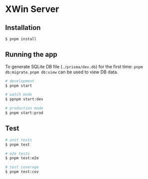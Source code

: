 # XWin Server

## Installation

```bash
$ pnpm install
```

## Running the app

To generate SQLite DB file (`./prisma/dev.db`) for the first time: `pnpm db:migrate`. `pnpm db:view` can be used to view DB data.

```bash
# development
$ pnpm start

# watch mode
$ ppnpm start:dev

# production mode
$ pnpm start:prod
```

## Test

```bash
# unit tests
$ pnpm test

# e2e tests
$ pnpm test:e2e

# test coverage
$ pnpm test:cov
```
